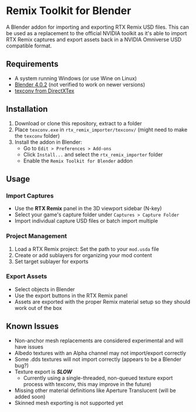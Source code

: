 # Remix Toolkit for Blender

A Blender addon for importing and exporting RTX Remix USD files.
This can be used as a replacement to the official NVIDIA toolkit as it's able to import RTX Remix captures and export assets back in a NVIDIA Omniverse USD compatible format.

## Requirements
- A system running Windows (or use Wine on Linux)
- [Blender 4.0.2](https://download.blender.org/release/Blender4.0/blender-4.0.2-windows-x64.zip) (not verified to work on newer versions)
- [texconv from DirectXTex](https://github.com/microsoft/DirectXTex/releases/latest/download/texconv.exe)

## Installation

1. Download or clone this repository, extract to a folder
2. Place `texconv.exe` in `rtx_remix_importer/texconv/` (might need to make the `texconv` folder)
2. Install the addon in Blender:
   - Go to `Edit > Preferences > Add-ons`
   - Click `Install...` and select the `rtx_remix_importer` folder
   - Enable the `Remix Toolkit for Blender` addon

## Usage

### Import Captures
- Use the **RTX Remix** panel in the 3D viewport sidebar (N-key)
- Select your game's capture folder under `Captures > Capture Folder`
- Import individual capture USD files or batch import multiple

### Project Management
1. Load a RTX Remix project: Set the path to your `mod.usda` file
2. Create or add sublayers for organizing your mod content
3. Set target sublayer for exports

### Export Assets
- Select objects in Blender
- Use the export buttons in the RTX Remix panel
- Assets are exported with the proper Remix material setup so they should work out of the box

## Known Issues
- Non-anchor mesh replacements are considered experimental and will have issues
- Albedo textures with an Alpha channel may not import/export correctly
- Some .dds textures will not import correctly (appears to be a Blender bug?)
- Texture export is _**SLOW**_
   - Currently using a single-threaded, non-queued texture export process with texconv, this may improve in the future)
- Missing other material definitions like Aperture Translucent (will be added soon)
- Skinned mesh exporting is not supported yet
